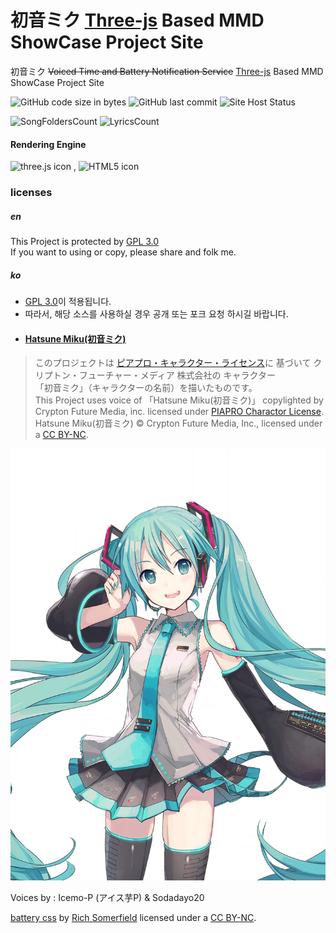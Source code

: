 # 初音ミク [Three-js](https://en.wikipedia.org/wiki/Three.js) Based MMD ShowCase Project Site
初音ミク <s>Voiced Time and Battery Notification Service</s> [Three-js](https://en.wikipedia.org/wiki/Three.js) Based MMD ShowCase Project Site

![GitHub code size in bytes](https://img.shields.io/github/languages/code-size/jomin398/jomin398.github.io?style=for-the-badge)
![GitHub last commit](https://img.shields.io/github/last-commit/jomin398/jomin398.github.io?style=for-the-badge)
![Site Host Status](https://img.shields.io/github/deployments/jomin398/jomin398.github.io/github-pages?style=for-the-badge)

![SongFoldersCount](https://shields-staging.herokuapp.com/github/directory-file-count/jomin398/jomin398.github.io/assets/music?type=dir&style=for-the-badge&label=Songs
)
![LyricsCount](https://shields-staging.herokuapp.com/github/directory-file-count/jomin398/jomin398.github.io/assets/lyrics?type=file&style=for-the-badge&label=Lyrics
)

#### Rendering Engine
![three.js icon](https://img.shields.io/badge/three.js-black?style=for-the-badge&logo=Three.js) ,
![HTML5 icon](https://img.shields.io/badge/html_5-black?style=for-the-badge&logo=HTML5)
### licenses
##### en
This Project is protected by [GPL 3.0](http://www.gnu.org/licenses/gpl-3.0.html)<br>
If you want to using or copy, please share and folk me.

##### ko
- [GPL 3.0](http://www.gnu.org/licenses/gpl-3.0.html)이 적용됩니다.
- 따라서, 해당 소스를 사용하실 경우 공개 또는 포크 요청 하시길 바랍니다.
- #### [Hatsune Miku(初音ミク)](https://ja.wikipedia.org/wiki/初音ミク)
> このプロジェクトは [ピアプロ・キャラクター・ライセンス](https://piapro.jp/license/pcl/summary)に 基づいて クリプトン・フューチャー・メディア 株式会社の キャラクター<br>
 「初音ミク」（キャラクターの名前）を描いたものです。<br>
 This Project uses voice of 「Hatsune Miku(初音ミク)」 copylighted by Crypton Future Media, inc. licensed under [PIAPRO Charactor License](https://piapro.jp/license/pcl/summary).<br>
 Hatsune Miku(初音ミク) © Crypton Future Media, Inc., licensed under a [CC BY-NC](http://creativecommons.org/licenses/by-nc/3.0).<br>

![Miku Image](./images/Chara_100158.png)

Voices by : Icemo-P (アイス芋P) & Sodadayo20

[battery css](docs/css/bat.css) by [Rich Somerfield](https://richsomerfield.com/blog/2019-06-10-css-battery-indicator/) licensed under a [CC BY-NC](http://creativecommons.org/licenses/by-nc/3.0).

